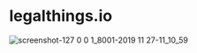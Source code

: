 # legalthings.io

![screenshot-127 0 0 1_8001-2019 11 27-11_10_59](https://user-images.githubusercontent.com/100821/69714446-b1484180-1106-11ea-8ee7-2b9711ac6923.png)


